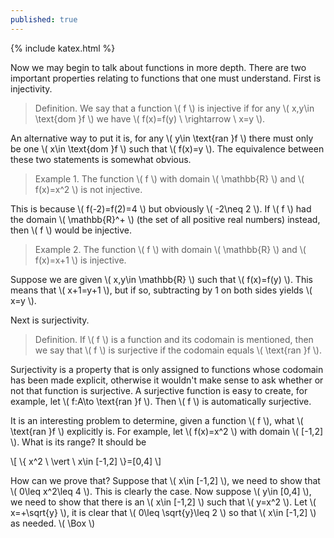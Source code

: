 ```yaml
---
published: true
---
```

{% include katex.html %}

Now we may begin to talk about functions in more depth. There are two important properties relating to functions that one must understand. First is injectivity.

> Definition. We say that a function \\( f \\) is injective if for any \\( x,y\in \text{dom }f \\) we have \\( f(x)=f(y) \ \rightarrow \ x=y \\).

An alternative way to put it is, for any \\( y\in \text{ran }f \\) there must only be one \\( x\in \text{dom }f \\) such that \\( f(x)=y \\). The equivalence between these two statements is somewhat obvious.

> Example 1. The function \\( f \\) with domain \\( \mathbb{R} \\) and \\( f(x)=x^2 \\) is not injective.

This is because \\( f(-2)=f(2)=4 \\) but obviously \\( -2\neq 2 \\). If \\( f \\) had the domain \\( \mathbb{R}^+ \\) (the set of all positive real numbers) instead, then \\( f \\) would be injective.  

> Example 2. The function \\( f \\) with domain \\( \mathbb{R} \\) and \\( f(x)=x+1 \\) is injective.

Suppose we are given \\( x,y\in \mathbb{R} \\) such that \\( f(x)=f(y) \\). This means that \\( x+1=y+1 \\), but if so, subtracting by 1 on both sides yields \\( x=y \\).

Next is surjectivity.

> Definition. If \\( f \\) is a function and its codomain is mentioned, then we say that \\( f \\) is surjective if the codomain equals \\( \text{ran }f \\).

Surjectivity is a property that is only assigned to functions whose codomain has been made explicit, otherwise it wouldn't make sense to ask whether or not that function is surjective. A surjective function is easy to create, for example, let \\( f:A\to \text{ran }f \\). Then \\( f \\) is automatically surjective.

It is an interesting problem to determine, given a function \\( f \\), what \\( \text{ran }f \\) explicitly is. For example, let \\( f(x)=x^2 \\) with domain \\( [-1,2] \\). What is its range? It should be

\\[ \\{ x^2 \ \vert \ x\in [-1,2] \\}=[0,4] \\]

How can we prove that? Suppose that \\( x\in [-1,2] \\), we need to show that \\( 0\leq x^2\leq 4 \\). This is clearly the case. Now suppose \\( y\in [0,4] \\), we need to show that there is an \\( x\in [-1,2] \\) such that \\( y=x^2 \\). Let \\( x=+\sqrt{y} \\), it is clear that \\( 0\leq \sqrt{y}\leq 2 \\) so that \\( x\in [-1,2] \\) as needed. \\( \Box \\)

